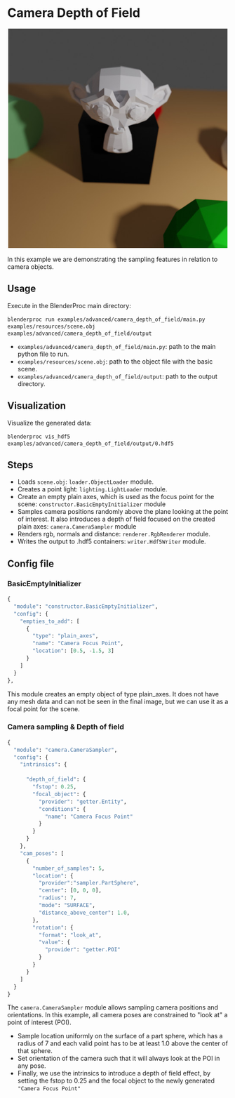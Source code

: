 # Camera Depth of Field


<p align="center">
<img src="../../../images/camera_depth_of_field_rendering.jpg" alt="Front readme image" width=500>
</p>

In this example we are demonstrating the sampling features in relation to camera objects.

## Usage

Execute in the BlenderProc main directory:

```
blenderproc run examples/advanced/camera_depth_of_field/main.py examples/resources/scene.obj examples/advanced/camera_depth_of_field/output
```

* `examples/advanced/camera_depth_of_field/main.py`: path to the main python file to run.
* `examples/resources/scene.obj`: path to the object file with the basic scene.
* `examples/advanced/camera_depth_of_field/output`: path to the output directory.

## Visualization

Visualize the generated data:

```
blenderproc vis_hdf5 examples/advanced/camera_depth_of_field/output/0.hdf5
```

## Steps

* Loads `scene.obj`: `loader.ObjectLoader` module.
* Creates a point light: `lighting.LightLoader` module.
* Create an empty plain axes, which is used as the focus point for the scene: `constructor.BasicEmptyInitializer` module
* Samples camera positions randomly above the plane looking at the point of interest. It also introduces a depth of field focused on the created plain axes: `camera.CameraSampler` module
* Renders rgb, normals and distance: `renderer.RgbRenderer` module.
* Writes the output to .hdf5 containers: `writer.Hdf5Writer` module.

## Config file

### BasicEmptyInitializer

```python
{
  "module": "constructor.BasicEmptyInitializer",
  "config": {
    "empties_to_add": [
      {
        "type": "plain_axes",
        "name": "Camera Focus Point",
        "location": [0.5, -1.5, 3]
      }
    ]
  }
},
```

This module creates an empty object of type plain_axes. It does not have any mesh data and can not be seen in the final image, but we can use it as a focal point for the scene.

### Camera sampling & Depth of field

```python
{
  "module": "camera.CameraSampler",
  "config": {
    "intrinsics": {

      "depth_of_field": {
        "fstop": 0.25,
        "focal_object": {
          "provider": "getter.Entity",
          "conditions": {
            "name": "Camera Focus Point"
          }
        }
      }
    },
    "cam_poses": [
      {
        "number_of_samples": 5,
        "location": {
          "provider":"sampler.PartSphere",
          "center": [0, 0, 0],
          "radius": 7,
          "mode": "SURFACE",
          "distance_above_center": 1.0,
        },
        "rotation": {
          "format": "look_at",
          "value": {
            "provider": "getter.POI"
          }
        }
      }
    ]
  }
}
```

The `camera.CameraSampler` module allows sampling camera positions and orientations. 
In this example, all camera poses are constrained to "look at" a point of interest (POI).

* Sample location uniformly on the surface of a part sphere, which has a radius of 7 and each valid point has to be at least 1.0 above the center of that sphere.
* Set orientation of the camera such that it will always look at the POI in any pose.
* Finally, we use the intrinsics to introduce a depth of field effect, by setting the fstop to 0.25 and the focal object to the newly generated `"Camera Focus Point"`

